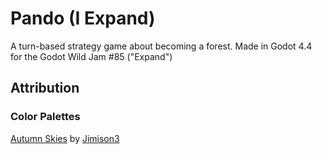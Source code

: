 # Pando (I Expand)
A turn-based strategy game about becoming a forest.
Made in Godot 4.4 for the Godot Wild Jam #85 ("Expand")
## Attribution
### Color Palettes
[Autumn Skies](https://lospec.com/palette-list/autumn-skies) by [Jimison3](https://lospec.com/jimison3)

